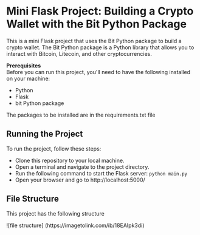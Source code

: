 
<h1> Mini Flask Project: Building a Crypto Wallet with the Bit Python Package </h1>

This is a mini Flask project that uses the Bit Python package to build a crypto wallet. 
The Bit Python package is a Python library that allows you to interact with Bitcoin, Litecoin, and other cryptocurrencies.

**Prerequisites**
<br>
Before you can run this project, you'll need to have the following installed on your machine:
<ul>
  <li>Python </li>
<li>Flask</li>
  <li>bit Python package</li>
</ul>
<p>The packages to be installed are in the requirements.txt file</p>

<h2>Running the Project</h2>
To run the project, follow these steps:
<ul>
  <li>Clone this repository to your local machine.</li>

<li>Open a terminal and navigate to the project directory.</li>

<li>Run the following command to start the Flask server:
  <code>python main.py </code></li>
  
 <li>Open your browser and go to http://localhost:5000/</li>
</ul>

<h2>File Structure</h2>
<p>This project has the following structure</p>
![file structure]
(https://imagetolink.com/ib/18EAIpk3di)
